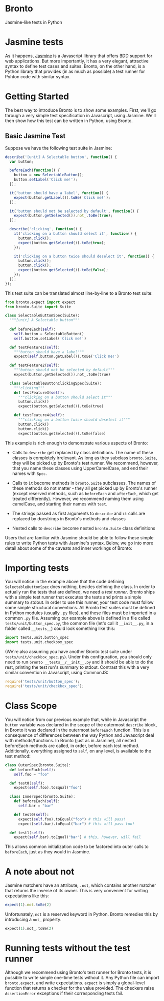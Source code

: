 Bronto
======

Jasmine-like tests in Python

# Jasmine tests #

As it happens, [Jasmine](https://github.com/pivotal/jasmine) is a
Javascript library that offers BDD support for web applications. But
more importantly, it has a very elegant, attractive syntax to define
test cases and suites. Bronto, on the other hand, is a Python library
that provides (in as much as possible) a test runner for Pyhton code
with similar syntax.

# Getting Started #

The best way to introduce Bronto is to show some examples. First,
we'll go through a very simple test specification in Javascript, using
Jasmine. We'll then show how this test can be written in Python, using
Bronto.

## Basic Jasmine Test ##

Suppose we have the following test suite in Jasmine:

```javascript
describe('[unit] A Selectable button', function() {
  var button;

  beforeEach(function() {
    button = new SelectableButton();
    button.setLabel('Click me!');
  });

  it('button should have a label', function() {
    expect(button.getLabel()).toBe('Click me!');
  });

  it('button should not be selected by default', function() {
    expect(button.getSelected()).not_.toBe(true);
  });

  describe('clicking', function() {
    it('clicking on a button should select it', function() {
      button.click();
      expect(button.getSelected()).toBe(true);
    });

    it('clicking on a button twice should deselect it', function() {
      button.click();
      button.click();
      expect(button.getSelected()).toBe(false);
    });
  });
});
```

This test suite can be translated almost line-by-line to a Bronto test
suite:

```python
from bronto.expect import expect
from bronto.Suite import Suite

class SelectableButtonSpec(Suite):
  """[unit] A Selectable button"""
  
  def beforeEach(self):
    self.button = SelectableButton()
    self.button.setLabel('Click me!')

  def testFeature1(self):
    """button should have a label"""
    expect(self.button.getLabel()).toBe('Click me!')

  def testFeature2(self):
    """button should not be selected by default"""
    expect(button.getSelected()).not_.toBe(true)

  class SelectableButtonClickingSpec(Suite):
    """clicking"""
    def testFeature3(self):
      """clicking on a button should select it"""
      button.click()
      expect(button.getSelected()).toBe(true)

    def testFeature4(self):
      """clicking on a button twice should deselect it"""
      button.click()
      button.click()
      expect(button.getSelected()).toBe(false)
```

This example is rich enough to demonstrate various aspects of Bronto:

* Calls to `describe` get replaced by class definitions. The name of
  these classes is completely irrelevant. As long as they subclass
  `bronto.Suite`, they will be picked up by Bronto's test
  runner. We recommend, however, that you name these classes using
  UpperCamelCase, and end their names with `Spec`.

* Calls to `it` become methods in `bronto.Suite` subclasses. The names
  of these methods do not matter - they all get picked up by
  Bronto's runner (except reserved methods, such as `beforeEach` and
  `afterEach`, which get treated differently). However, we recommend
  naming them using camelCase, and starting their names with
  `test`.

* The strings passed as first arguments to `describe` and `it` calls are
  replaced by docstrings in Bronto's methods and classes

* Nested calls to `describe` become nested `bronto.Suite` class
  definitions

Users that are familiar with Jasmine should be able to follow these
simple rules to write Python tests with Jasmine's syntax. Below, we go
into more detail about some of the caveats and inner workings of
Bronto:

# Importing tests #

You will notice in the example above that the code defining
`SelectableButtonSpec` does nothing, besides defining the class. In
order to actually run the tests that are defined, we need a _test
runner_. Bronto ships with a simple test runner that executes the
tests and prints a simple summary to stdout. In order to use this
runner, your test code must follow some simple structural
conventions. All Bronto test suites must be defined in Python modules
(usually `.py` files), and these files must be imported in a common
`.py` file. Assuming our example above is defined in a file called
`tests/unit/button_spec.py`, the common file (let's call it
`__init__.py`, in a folder called `__tests__`) could look something
like this:

```python
import tests.unit.button_spec
import tests.unit.checkbox_spec
```

(We're also assuming you have another Bronto test suite under
`tests/unit/checkbox_spec.py`). Under this configuration, you should
only need to run `bronto __tests__/__init__.py` and it should be able
to do the rest, printing the test run's summary to stdout. Contrast
this with a very similar convention in Javascript, using CommonJS:

```javascript
require('tests/unit/button_spec');
require('tests/unit/checkbox_spec');
```

# Class Scope #

You will notice from our previous example that, while in Javascript
the `button` variable was declared in the scope of the outermost
`describe` block, in Bronto it was declared in the outermost
`beforeEach` function. This is a consequence of differences between
the way Python and Javascript deal with methods/functions. In Bronto
(just as in Jasmine), all nested beforeEach methods are called, in order, before
each test method. Additionally, everything assigned to `self`,
on any level, is available to the test method:

```python
class OuterSpec(bronto.Suite):
  def beforeEach(self):
    self.foo = "foo"

  def test0(self):
    expect(self.foo).toEqual("foo")

  class InnerSpec(bronto.Suite):
    def beforeEach(self):
      self.bar = "bar"

    def test0(self):
      expect(self.foo).toEqual("foo") # this will pass!
      expect(self.bar).toEqual("bar") # this will pass too!

  def test1(self):
    expect(self.bar).toEqual("bar") # this, however, will fail
```

This allows common initialization code to be factored into outer calls
to `beforeEach`, just as they would in Jasmine.

# A note about not #

Jasmine matchers have an attribute, `.not`, which contains another
matcher that returns the inverse of its owner. This is very convenient
for writing expectations like this:

```javascript
expect(1).not.toBe(2)
```

Unfortunately, `not` is a reserved keyword in Python. Bronto remedies
this by introducing a `not_` property:

```python
expect(1).not_.toBe(2)
```

# Running tests without the test runner #

Although we recommend using Bronto's test runner for Bronto tests, it
is possible to write simple one-time tests without it. Any Python file
can import `bronto.expect`, and write expectations. `expect` is simply
a global-level function that returns a checker for the value
provided. The checkers raise `AssertionError` exceptions if their
corresponding tests fail.
